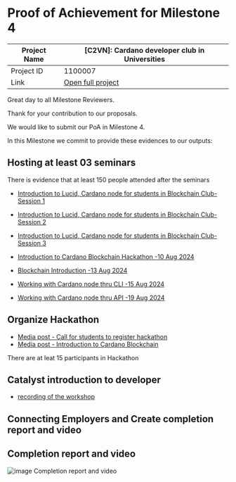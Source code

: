 #  Proof of Achievement for Milestone 4
|  Project Name |  [C2VN]: Cardano developer club in Universities |
| ------------ | ------------ |
| Project ID  | 1100007  |
|  Link  |  [Open full project](https://projectcatalyst.io/funds/11/cardano-open-ecosystem/c2vn-cardano-developer-club-in-universities-3e95c) |


Great day to all Milestone Reviewers.

Thank for your contribution to our proposals.

We would like to submit our PoA in Milestone 4. 

In this Milestone we commit to provide these evidences to our outputs:

## Hosting at least 03 seminars
 
There is evidence that at least 150 people attended after the seminars
-  [Introduction to Lucid, Cardano node for students in Blockchain Club- Session 1](https://www.youtube.com/watch?v=NUJfegKN0Gw)
-  [Introduction to Lucid, Cardano node for students in Blockchain Club- Session 2](https://www.youtube.com/watch?v=7UyAO2km3LI)
-  [Introduction to Lucid, Cardano node for students in Blockchain Club- Session 3](https://www.youtube.com/watch?v=qxTjkbETNAQ)
  
-  [Introduction to Cardano Blockchain Hackathon -10 Aug 2024](https://youtu.be/0XDJZOt3Q8A)
-  [Blockchain Introduction -13 Aug 2024](https://youtu.be/LI4Y-lFBe5c)
-  [Working with Cardano node thru CLI -15 Aug 2024](https://youtu.be/JsgbLtdO1ks)
-  [Working with Cardano node thru API -19 Aug 2024](https://youtu.be/dXlQLc0uILM)

## Organize Hackathon
- [Media post - Call for students to register hackathon](https://www.facebook.com/share/p/tYFN9GrwuPgGoFX4/)
- [Media post - Introduction to Cardano Blockchain](https://www.facebook.com/share/p/EX9e9PHvsTSNWPoj/)
 
There are at leat 15 participants in Hackathon

## Catalyst introduction to developer
- [recording of the workshop](https://youtu.be/nq6WnYYD95w)


## Connecting Employers and Create completion report and video




## Completion report and video
![image](https://github.com/cardano2vn/fund11/assets/107251579/f8cf0253-a7cd-4634-ba2d-2f1cdc75abb3)
Completion report and video 
